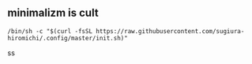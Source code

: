## minimalizm is cult

```
/bin/sh -c "$(curl -fsSL https://raw.githubusercontent.com/sugiura-hiromichi/.config/master/init.sh)"
```

ss
